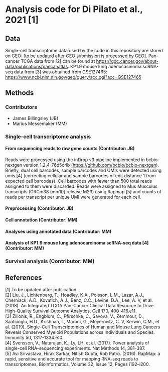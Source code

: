 # Analysis code for Di Pilato et al., 2021 [1]

## Data
Single-cell transcriptome data used by the code in this repository are stored on GEO: [to be updated after GEO submission is processed by GEO]. Pan-cancer TCGA data from [2] can be found at https://gdc.cancer.gov/about-data/publications/pancanatlas. KP1.9 mouse lung adenocacinoma scRNA-seq data from [3] was obtained from GSE127465: https://www.ncbi.nlm.nih.gov/geo/query/acc.cgi?acc=GSE127465 

## Methods
### Contributors 
* James Billingsley (JB)
* Marius Messemaker (MM)

### Single-cell transcriptome analysis 
#### From sequencing reads to raw gene counts (Contributor: JB)
Reads were processed using the inDrop v3 pipeline implemented in bcbio-nextgen version 1.2.4-76d5c4b (https://github.com/bcbio/bcbio-nextgen). Briefly, dual cell barcodes, sample barcodes and UMIs were detected using umis [4] (correcting cellular and sample barcodes of edit distance 1 from expected cell barcodes). Cell barcodes with fewer than 500 total reads assigned to them were discarded. Reads were assigned to Mus Musculus transcripts (GRCm38 (mm10) release M23) using Rapmap [5] and counts of reads per transcript per unique UMI were generated for each cell. 

#### Preprocessing (Contributor: JB)

#### Cell annotation (Contributor: MM)

#### Analyses using annotated data (Contributor: MM) 

#### Analysis of KP1.9 mouse lung adenocarcinoma scRNA-seq data [4] (Contributor: MM)

### Survival analysis (Contributor: MM) 

## References
[1] To be updated after publication.  
[2] Liu, J., Lichtenberg, T., Hoadley, K.A., Poisson, L.M., Lazar, A.J., Cherniack, A.D., Kovatich, A.J., Benz, C.C., Levine, D.A., Lee, A. V, et al. (2018). An Integrated TCGA Pan-Cancer Clinical Data Resource to Drive High-Quality Survival Outcome Analytics. Cell 173, 400-416.e11.  
[3] Zilionis, R., Engblom, C., Pfirschke, C., Savova, V., Zemmour, D., Saatcioglu, H.D., Krishnan, I., Maroni, G., Meyerovitz, C. V, Kerwin, C.M., et al. (2019). Single-Cell Transcriptomics of Human and Mouse Lung Cancers Reveals Conserved Myeloid Populations across Individuals and Species. Immunity 50, 1317-1334.e10.  
[4] Svensson, V., Natarajan, K., Ly, LH. et al. (2017). Power analysis of single-cell RNA-sequencing experiments. Nat Methods 14, 381–387.  
[5] Avi Srivastava, Hirak Sarkar, Nitish Gupta, Rob Patro. (2016). RapMap: a rapid, sensitive and accurate tool for mapping RNA-seq reads to transcriptomes, Bioinformatics, Volume 32, Issue 12, Pages i192–i200.

